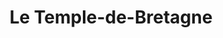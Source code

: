 ---
title: Le Temple-de-Bretagne
url: /le-temple-de-bretagne/
latitude: 47.328
longitude: -1.791
---